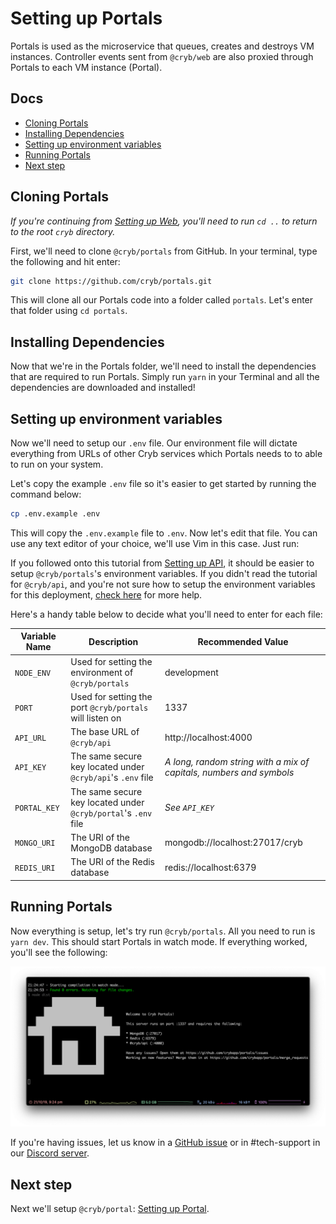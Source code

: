 # Setting up Portals
Portals is used as the microservice that queues, creates and destroys VM instances. Controller events sent from `@cryb/web` are also proxied through Portals to each VM instance (Portal).

## Docs

* [Cloning Portals](#cloning-portals)
* [Installing Dependencies](#installing-dependencies)
* [Setting up environment variables](#setting-up-environment-variables)
* [Running Portals](#running-portals)
* [Next step](#next-step)

## Cloning Portals
*If you're continuing from [Setting up Web](./web.md), you'll need to run `cd ..` to return to the root `cryb` directory.*

First, we'll need to clone `@cryb/portals` from GitHub. In your terminal, type the following and hit enter:

```sh
git clone https://github.com/cryb/portals.git
```

This will clone all our Portals code into a folder called `portals`. Let's enter that folder using `cd portals`.

## Installing Dependencies

Now that we're in the Portals folder, we'll need to install the dependencies that are required to run Portals. Simply run `yarn` in your Terminal and all the dependencies are downloaded and installed!

## Setting up environment variables

Now we'll need to setup our `.env` file. Our environment file will dictate everything from URLs of other Cryb services which Portals needs to to able to run on your system. 

Let's copy the example `.env` file so it's easier to get started by running the command below:

```sh
cp .env.example .env
```

This will copy the `.env.example` file to `.env`. Now let's edit that file. You can use any text editor of your choice, we'll use Vim in this case. Just run:

If you followed onto this tutorial from [Setting up API](./api.md), it should be easier to setup `@cryb/portals`'s environment variables. If you didn't read the tutorial for `@cryb/api`, and you're not sure how to setup the environment variables for this deployment, [check here](./api.md#setting-up-environment-variables) for more help.

Here's a handy table below to decide what you'll need to enter for each file:

| **Variable Name** | **Description**                                                | **Recommended Value**                                               |
|-------------------|----------------------------------------------------------------|---------------------------------------------------------------------|
| `NODE_ENV`        | Used for setting the environment of `@cryb/portals`            | development                                                         |
| `PORT`            | Used for setting the port `@cryb/portals` will listen on       | 1337                                                                |
| `API_URL `        | The base URL of `@cryb/api`                                    | http://localhost:4000                                               |
| `API_KEY `        | The same secure key located under `@cryb/api`'s `.env` file    | *A long, random string with a mix of capitals, numbers and symbols* |
| `PORTAL_KEY `     | The same secure key located under `@cryb/portal`'s `.env` file | *See `API_KEY`*                                                     |
| `MONGO_URI `      | The URI of the MongoDB database                                | mongodb://localhost:27017/cryb                                      |
| `REDIS_URI `      | The URI of the Redis database                                  | redis://localhost:6379     

## Running Portals
Now everything is setup, let's try run `@cryb/portals`. All you need to run is `yarn dev`. This should start Portals in watch mode. If everything worked, you'll see the following:

![An image of what you should see when Portals is successsfully running](assets/portals-run-01.png)

If you're having issues, let us know in a [GitHub issue](https://github.com/crybapp/portals/issues) or in #tech-support in our [Discord server](https://discord.gg/ShTATH4).

## Next step
Next we'll setup `@cryb/portal`: [Setting up Portal](./portal.md).